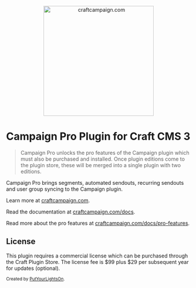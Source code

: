 <p align="center">
   <a href="https://craftcampaign.com/" target="_blank">
     <img width="300" src="https://craftcampaign.com/interface/images/logo-pro.svg?v=201800406" alt="craftcampaign.com">
   </a>
</p>

# Campaign Pro Plugin for Craft CMS 3

> Campaign Pro unlocks the pro features of the Campaign plugin which must also be purchased and installed. Once plugin editions come to the plugin store, these will be merged into a single plugin with two editions.

Campaign Pro brings segments, automated sendouts, recurring sendouts and user group syncing to the Campaign plugin.

Learn more at [craftcampaign.com](https://craftcampaign.com).

Read the documentation at [craftcampaign.com/docs](https://craftcampaign.com/docs).

Read more about the pro features at [craftcampaign.com/docs/pro-features](https://craftcampaign.com/docs/pro-features).

## License

This plugin requires a commercial license which can be purchased through the Craft Plugin Store. The license fee is $99 plus $29 per subsequent year for updates (optional).

<small>Created by [PutYourLightsOn](https://putyourlightson.com/).</small>
